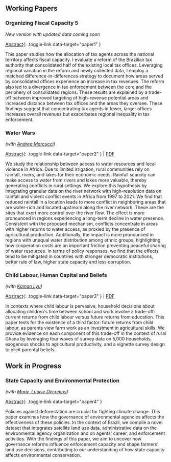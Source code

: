 ## Working Papers

<div class="research-grid">

<div class="research-card">

### Organizing Fiscal Capacity 5
*New version with updated data coming soon*  

[Abstract](#){: .toggle-link data-target="paper1" }

<span id="paper1" class="toggle-content">
This paper studies how the allocation of tax agents across the national territory affects fiscal capacity. I evaluate a reform of the Brazilian tax authority that consolidated half of the existing local tax offices. Leveraging regional variation in the reform and newly collected data, I employ a matched difference-in-differences strategy to document how areas served by consolidated offices experience an increase in tax revenues. The reform also led to a divergence in tax enforcement between the core and the periphery of consolidated regions. These results are explained by a trade-off between improved targeting of high-revenue potential areas and increased distance between tax offices and the areas they oversee. These findings suggest that concentrating tax agents in fewer, larger offices increases overall revenues but exacerbates regional inequality in tax enforcement.
</span>

</div>

<div class="research-card">

### Water Wars
*(with [Andrea Marcucci](https://sites.google.com/view/andremarcucci/home))*  

[Abstract](#){: .toggle-link data-target="paper2" } | [PDF](/assets/pdf/water_wars.pdf)

<span id="paper2" class="toggle-content">
We study the relationship between access to water resources and local violence in Africa. Due to limited irrigation, rural communities rely on rainfall, rivers, and lakes for their economic needs. Rainfall scarcity can make access to water from rivers and lakes more valuable, thereby generating conflicts in rural settings. We explore this hypothesis by integrating granular data on the river network with high-resolution data on rainfall and violent conflict events in Africa from 1997 to 2021. We find that reduced rainfall in a location leads to more conflict in neighboring areas that are water-rich and located upstream along the river network. These are the sites that exert more control over the river flow. The effect is more pronounced in regions experiencing a long-term decline in water presence. Consistent with the proposed mechanism, conflicts concentrate in areas with higher returns to water access, as proxied by the presence of agricultural production. Additionally, the impact is more pronounced in regions with unequal water distribution among ethnic groups, highlighting how cooperation costs are an important friction preventing peaceful sharing of water resources. In terms of policy responses, we find that the effects tend to be mitigated in countries with stronger democratic institutions, better rule of law, higher state capacity and less corruption.
</span>

</div>

<div class="research-card">

### Child Labour, Human Capital and Beliefs
*(with [Kaman Lyu](https://sites.northwestern.edu/kamanlyu/))*  

[Abstract](#){: .toggle-link data-target="paper3" } | [PDF](/assets/pdf/child_labour_beliefs.pdf)

<span id="paper3" class="toggle-content">
In contexts where child labour is pervasive, household decisions about allocating children's time between school and work involve a trade-off: current returns from child labour versus future returns from education. This paper tests for the existence of a third factor: future returns from child labour, as parents view farm work as an investment in agricultural skills. We provide evidence on each component of this trade-off in the context of rural Ghana by leveraging four waves of survey data on 5,000 households, exogenous shocks to agricultural productivity, and a vignette survey design to elicit parental beliefs.
</span>

</div>

</div> <!-- end research-grid -->

## Work in Progress

<div class="research-grid">

<div class="research-card">

### State Capacity and Environmental Protection
*(with [Marie-Louise Décamps](https://sites.google.com/view/mstelman))*  

[Abstract](#){: .toggle-link data-target="paper4" }

<span id="paper4" class="toggle-content">
Policies against deforestation are crucial for fighting climate change. This paper examines how the governance of environmental agencies affects the effectiveness of these policies. In the context of Brazil, we compile a novel dataset that integrates satellite land use data, administrative data on the environmental agency organization and on agents' career, and enforcement activities. With the findings of this paper, we aim to uncover how governance reforms influence enforcement capacity and shape farmers' land use decisions, contributing to our understanding of how state capacity affects environmental conservation.
</span>

</div>

</div> <!-- end research-grid -->
